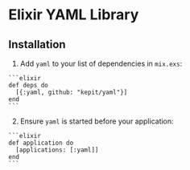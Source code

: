 # Elixir YAML Library

## Installation

  1. Add `yaml` to your list of dependencies in `mix.exs`:

    ```elixir
    def deps do
      [{:yaml, github: "kepit/yaml"}]
    end
    ```

  2. Ensure `yaml` is started before your application:

    ```elixir
    def application do
      [applications: [:yaml]]
    end
    ```

